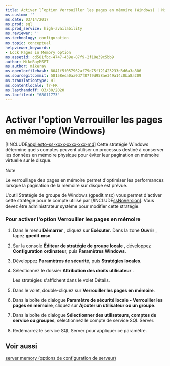 ```yaml
---
title: Activer l’option Verrouiller les pages en mémoire (Windows) | Microsoft Docs
ms.custom: ''
ms.date: 03/14/2017
ms.prod: sql
ms.prod_service: high-availability
ms.reviewer: ''
ms.technology: configuration
ms.topic: conceptual
helpviewer_keywords:
- Lock Pages in Memory option
ms.assetid: cd581fbc-4747-439e-87f9-2f18e39c5bb9
author: MikeRayMSFT
ms.author: mikeray
ms.openlocfilehash: 8041f5f057962af79d75f121423233d3d6a3a806
ms.sourcegitcommit: 58158eda0aa0d7f87f9d958ae349a14c0ba8a209
ms.translationtype: HT
ms.contentlocale: fr-FR
ms.lasthandoff: 03/30/2020
ms.locfileid: "68011773"
---
```

# <a name="enable-the-lock-pages-in-memory-option-windows"></a>Activer l'option Verrouiller les pages en mémoire (Windows)
[!INCLUDE[appliesto-ss-xxxx-xxxx-xxx-md](../../includes/appliesto-ss-xxxx-xxxx-xxx-md.md)]
  Cette stratégie Windows détermine quels comptes peuvent utiliser un processus destiné à conserver les données en mémoire physique pour éviter leur pagination en mémoire virtuelle sur le disque.  
  
> [!NOTE]  
>  Le verrouillage des pages en mémoire permet d'optimiser les performances lorsque la pagination de la mémoire sur disque est prévue.  
  
 L'outil Stratégie de groupe de Windows (gpedit.msc) vous permet d'activer cette stratégie pour le compte utilisé par [!INCLUDE[ssNoVersion](../../includes/ssnoversion-md.md)]. Vous devez être administrateur système pour modifier cette stratégie.  
  
### <a name="to-enable-the-lock-pages-in-memory-option"></a>Pour activer l'option Verrouiller les pages en mémoire  
  
1.  Dans le menu **Démarrer** , cliquez sur **Exécuter**. Dans la zone **Ouvrir** , tapez **gpedit.msc**.  
  
2.  Sur la console **Éditeur de stratégie de groupe locale** , développez **Configuration ordinateur**, puis **Paramètres Windows**.  
  
3.  Développez **Paramètres de sécurité**, puis **Stratégies locales**.  
  
4.  Sélectionnez le dossier **Attribution des droits utilisateur** .  
  
     Les stratégies s'affichent dans le volet Détails.  
  
5.  Dans le volet, double-cliquez sur **Verrouiller les pages en mémoire**.  
  
6.  Dans la boîte de dialogue **Paramètre de sécurité locale - Verrouiller les pages en mémoire**, cliquez sur **Ajouter un utilisateur ou un groupe**.  
  
7.  Dans la boîte de dialogue **Sélectionner des utilisateurs, comptes de service ou groupes**, sélectionnez le compte de service SQL Server.  
  
8.  Redémarrez le service SQL Server pour appliquer ce paramètre.
  
## <a name="see-also"></a>Voir aussi  
 [server memory (options de configuration de serveur)](../../database-engine/configure-windows/server-memory-server-configuration-options.md)  
  
  
